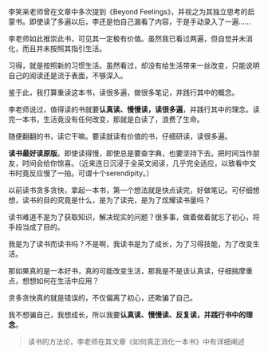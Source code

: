 李笑来老师曾在文章中多次提到《Beyond Feelings》，并视之为其独立思考的启蒙书。即使读了多遍以后，李还是怕自己漏看了内容，于是手动录入了一遍……

李老师如此推崇此书，可见其一定极有价值。虽然我已看过两遍，但自觉并未消化，而且并未按照其指引生活。

习得，就是按照新的习惯生活。虽然看过，却没有给生活带来一丝改变，只能说明自己的阅读还是流于表面，不够深入。

鉴于此，我打算重读这本书，读很多遍，做很多笔记，并践行其中的概念。

李老师说过，值得读的书就要**认真读、慢慢读，读很多遍**，并践行其中的理念。读完一本书，生活竟没有任何改变，那就是白读了，浪费了生命。

随便翻翻的书，读它干嘛。要读就读有价值的书，仔细研读，读很多遍。

**读书最好读原版**。即使读得慢，即使总是要查字典，也要坚持下去。把时间当作朋友，时间会给你惊喜。（近来连日沉浸于全英文阅读，几乎完全适应，以致看中文书时竟反应慢了一拍。可谓十个serendipity。）

以前读书贪多贪快，拿起一本书，第一个想法就是快点读完，好做笔记。可仔细想想，读书的目的究竟是什么，是为了读完，是为了炫耀读书量吗？

读书难道不是为了获取知识，解决现实的问题？很多事，做着做着就忘了初心，将手段当成了目的。

我是为了读书而读书吗？不是啊，我读书是为了成长，为了习得技能，为了改变生活。

那如果真的是一本好书，真的可能改变生活，那我是不是该认真读，仔细揣摩重点，想想如何在生活中应用？

贪多贪快真的就是错误的，不仅偏离了初心，还欺骗了自己。

我不想骗自己，我想成长，所以我要**认真读、慢慢读、反复读，并践行书中的理念**。



> 读书的方法论，李老师在其文章《如何真正消化一本书》中有详细阐述

